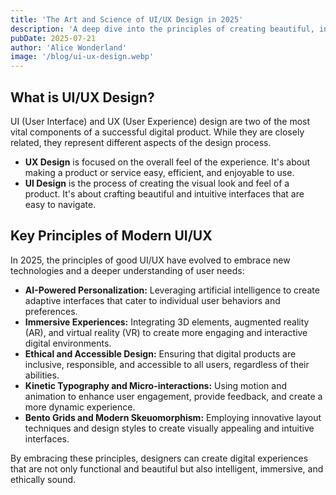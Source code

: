 ```yaml
---
title: 'The Art and Science of UI/UX Design in 2025'
description: 'A deep dive into the principles of creating beautiful, intuitive, and intelligent user interfaces.'
pubDate: 2025-07-21
author: 'Alice Wonderland'
image: '/blog/ui-ux-design.webp'
---
```


## What is UI/UX Design?

UI (User Interface) and UX (User Experience) design are two of the most vital components of a successful digital product. While they are closely related, they represent different aspects of the design process.

- **UX Design** is focused on the overall feel of the experience. It's about making a product or service easy, efficient, and enjoyable to use.
- **UI Design** is the process of creating the visual look and feel of a product. It's about crafting beautiful and intuitive interfaces that are easy to navigate.

## Key Principles of Modern UI/UX

In 2025, the principles of good UI/UX have evolved to embrace new technologies and a deeper understanding of user needs:

- **AI-Powered Personalization:** Leveraging artificial intelligence to create adaptive interfaces that cater to individual user behaviors and preferences.
- **Immersive Experiences:** Integrating 3D elements, augmented reality (AR), and virtual reality (VR) to create more engaging and interactive digital environments.
- **Ethical and Accessible Design:** Ensuring that digital products are inclusive, responsible, and accessible to all users, regardless of their abilities.
- **Kinetic Typography and Micro-interactions:** Using motion and animation to enhance user engagement, provide feedback, and create a more dynamic experience.
- **Bento Grids and Modern Skeuomorphism:** Employing innovative layout techniques and design styles to create visually appealing and intuitive interfaces.

By embracing these principles, designers can create digital experiences that are not only functional and beautiful but also intelligent, immersive, and ethically sound.
